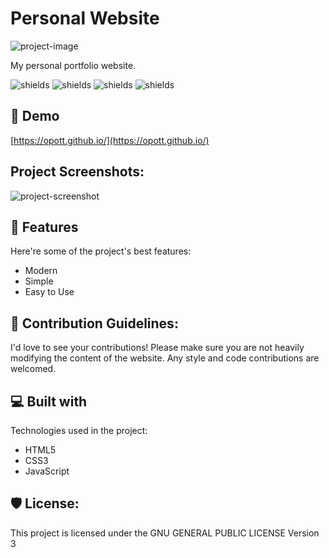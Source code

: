 # Personal Website

![project-image](https://socialify.git.ci/opott/opott.github.io/image?description=1&font=Raleway&forks=1&issues=1&language=1&name=1&owner=1&pattern=Circuit%20Board&pulls=1&stargazers=1&theme=Dark)

My personal portfolio website.

![shields](https://img.shields.io/github/deployments/opott/opott.github.io/github-pages?style=for-the-badge&label=deployment)
![shields](https://img.shields.io/github/commit-activity/m/opott/opott.github.io?style=for-the-badge)
![shields](https://img.shields.io/badge/HTML5-white?style=for-the-badge&logo=html5&logoColor=white&color=grey)
![shields](https://img.shields.io/badge/CSS3-white?style=for-the-badge&logo=css3&logoColor=white&color=grey)

## 🚀 Demo

[https://opott.github.io/](https://opott.github.io/)

## Project Screenshots:

![project-screenshot](https://cloud-nzeaqnccf-hack-club-bot.vercel.app/0image.png)

## 🧐 Features

Here're some of the project's best features:

- Modern
- Simple
- Easy to Use

## 🍰 Contribution Guidelines:

I'd love to see your contributions! Please make sure you are not heavily modifying the content of the website. Any style and code contributions are welcomed.

## 💻 Built with

Technologies used in the project:

- HTML5
- CSS3
- JavaScript

## 🛡️ License:

This project is licensed under the GNU GENERAL PUBLIC LICENSE Version 3
